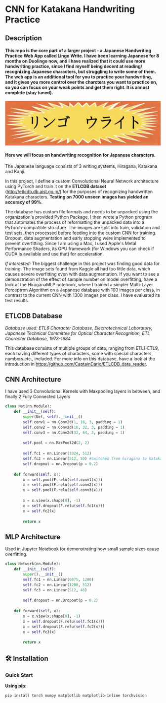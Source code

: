 # CNN for Katakana Handwriting Practice

## Description
#### This repo is the core part of a larger project -  a Japanese Handwriting Practice Web App called Lingo Write. I have been learning Japanese for 8 months on Duolingo now, and I have realized that it could use more handwriting practice, since I find myself being decent at reading/ recognizing Japanese characters, but struggling to write some of them. The web app is an additional tool for you to practice your handwriting, and it gives you more control over the charcters you want to practice on, so you can focus on your weak points and get them right. It is almost complete (stay tuned).
![Lingo Write](./Lingo%20Write.png)
#### Here we will focus on handwriting recognition for Japanese characters.

The Japanese language consists of 3 writing systems, Hiragana, Katakana and Kanji.

In this project, I define a custom Convolutional Neural Network architecture using PyTorch and train it on the **ETLCDB dataset** (http://etlcdb.db.aist.go.jp/) for the purposes of recognizing handwritten Katakana characters. **Testing on 7000 unseen images has yielded an accuracy of 99%**.

The database has custom file formats and needs to be unpacked using the organization's provided Python Package, I then wrote a Python program that automates the process of reformatting the unpacked data into a PyTorch-compatible structure. The images are split into train, validation and test sets, then processed before feeding into the custom CNN for training. Dropout, data augmentation and early stopping were implemented to prevent overfitting. Since I am using a Mac, I used Apple's Metal Performance Shaders, its GPU framework (for Windows you can check if CUDA is available and use that) for acceleration.

*If interested:*
 The biggest challenge in this project was finding good data for training. The image sets found from Kaggle all had too little data, which causes severe overfitting even with data augmentation. If you want to see a demonstration of the effect of sample number on model overfitting, have a look at the HiraganaMLP notebook, where I trained a simpler Multi-Layer Perceptron Algorithm on a Japanese database with 100 images per class, in contrast to the current CNN with 1300 images per class. I have evaluated its test results.

## ETLCDB Database
 *Database used: ETL6 Character Database, Electrotechnical Laboratory, Japanese Technical Committee for Optical Character Recognition, ETL Character Database, 1973-1984.*

 This database consists of multiple groups of data, ranging from ETL1-ETL9, each having different types of characters, some with special characters, numbers etc., included. For more info on this database, have a look at the introduction in https://github.com/CaptainDario/ETLCDB_data_reader.
## CNN Architecture
I have used 3 Convolutional Kernels with Maxpooling layers in between, and finally 2 Fully Connected Layers
```python
class Net(nn.Module):
    def __init__(self):
        super(Net, self).__init__()
        self.conv1 = nn.Conv2d(1, 16, 3, padding = 1)
        self.conv2 = nn.Conv2d(16, 32, 3, padding = 1)
        self.conv3 = nn.Conv2d(32, 64, 3, padding = 1)

        self.pool = nn.MaxPool2d(2, 2)

        self.fc1 = nn.Linear(1024, 512)
        self.fc2 = nn.Linear(512, 50) #Switched from hiragana to katakana, so 46 --> 50!
        self.dropout = nn.Dropout(p = 0.2)

    def forward(self, x):
        x = self.pool(F.relu(self.conv1(x)))
        x = self.pool(F.relu(self.conv2(x)))
        x = self.pool(F.relu(self.conv3(x)))

        x = x.view(x.shape[0], -1)
        x = self.dropout(F.relu(self.fc1(x)))
        x = self.fc2(x)

        return x
```
## MLP Architecture
Used in Jupyter Notebook for demonstrating how small sample sizes cause overfitting.
```python
class Network(nn.Module):
    def __init__(self):
        super().__init__()
        self.fc1 = nn.Linear(6075, 1200)
        self.fc2 = nn.Linear(1200, 512)
        self.fc3 = nn.Linear(512, 46)

        self.dropout = nn.Dropout(p = 0.2)

    def forward(self, x):
        x = x.view(x.shape[0], -1)
        x = self.dropout(F.relu(self.fc1(x)))
        x = self.dropout(F.relu(self.fc2(x)))
        x = self.fc3(x)

        return x
```

## 🛠 Installation

### Quick Start

**Using pip:**
```bash
pip install torch numpy matplotlib matplotlib-inline torchvision
```
